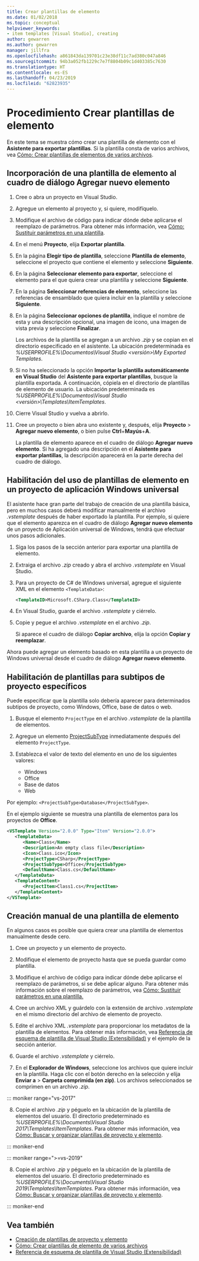 ```yaml
---
title: Crear plantillas de elemento
ms.date: 01/02/2018
ms.topic: conceptual
helpviewer_keywords:
- item templates [Visual Studio], creating
author: gewarren
ms.author: gewarren
manager: jillfra
ms.openlocfilehash: a861843da139701c23e38df11c7ad380c047a846
ms.sourcegitcommit: 94b3a052fb1229c7e7f8804b09c1d403385c7630
ms.translationtype: HT
ms.contentlocale: es-ES
ms.lasthandoff: 04/23/2019
ms.locfileid: "62823935"
---
```

# <a name="how-to-create-item-templates"></a>Procedimiento Crear plantillas de elemento

En este tema se muestra cómo crear una plantilla de elemento con el **Asistente para exportar plantillas**. Si la plantilla consta de varios archivos, vea [Cómo: Crear plantillas de elementos de varios archivos](../ide/how-to-create-multi-file-item-templates.md).

## <a name="add-an-item-template-to-the-add-new-item-dialog-box"></a>Incorporación de una plantilla de elemento al cuadro de diálogo Agregar nuevo elemento

1. Cree o abra un proyecto en Visual Studio.

1. Agregue un elemento al proyecto y, si quiere, modifíquelo.

1. Modifique el archivo de código para indicar dónde debe aplicarse el reemplazo de parámetros. Para obtener más información, vea [Cómo: Sustituir parámetros en una plantilla](../ide/how-to-substitute-parameters-in-a-template.md).

1. En el menú **Proyecto**, elija **Exportar plantilla**.

1. En la página **Elegir tipo de plantilla**, seleccione **Plantilla de elemento**, seleccione el proyecto que contiene el elemento y seleccione **Siguiente**.

1. En la página **Seleccionar elemento para exportar**, seleccione el elemento para el que quiera crear una plantilla y seleccione **Siguiente**.

1. En la página **Seleccionar referencias de elemento**, seleccione las referencias de ensamblado que quiera incluir en la plantilla y seleccione **Siguiente**.

1. En la página **Seleccionar opciones de plantilla**, indique el nombre de esta y una descripción opcional, una imagen de icono, una imagen de vista previa y seleccione **Finalizar**.

    Los archivos de la plantilla se agregan a un archivo *.zip* y se copian en el directorio especificado en el asistente. La ubicación predeterminada es *%USERPROFILE%\Documentos\Visual Studio \<versión\>\My Exported Templates*.

1. Si no ha seleccionado la opción **Importar la plantilla automáticamente en Visual Studio** del **Asistente para exportar plantillas**, busque la plantilla exportada. A continuación, cópiela en el directorio de plantillas de elemento de usuario. La ubicación predeterminada es *%USERPROFILE%\Documentos\Visual Studio \<versión\>\Templates\ItemTemplates*.

1. Cierre Visual Studio y vuelva a abrirlo.

1. Cree un proyecto o bien abra uno existente y, después, elija **Proyecto** > **Agregar nuevo elemento**, o bien pulse **Ctrl**+**Mayús**+**A**.

   La plantilla de elemento aparece en el cuadro de diálogo **Agregar nuevo elemento**. Si ha agregado una descripción en el **Asistente para exportar plantillas**, la descripción aparecerá en la parte derecha del cuadro de diálogo.

## <a name="enable-the-item-template-to-be-used-in-a-universal-windows-app-project"></a>Habilitación del uso de plantillas de elemento en un proyecto de aplicación Windows universal

El asistente hace gran parte del trabajo de creación de una plantilla básica, pero en muchos casos deberá modificar manualmente el archivo *.vstemplate* después de haber exportado la plantilla. Por ejemplo, si quiere que el elemento aparezca en el cuadro de diálogo **Agregar nuevo elemento** de un proyecto de Aplicación universal de Windows, tendrá que efectuar unos pasos adicionales.

1. Siga los pasos de la sección anterior para exportar una plantilla de elemento.

1. Extraiga el archivo *.zip* creado y abra el archivo *.vstemplate* en Visual Studio.

1. Para un proyecto de C# de Windows universal, agregue el siguiente XML en el elemento `<TemplateData>`:

   ```xml
   <TemplateID>Microsoft.CSharp.Class</TemplateID>
   ```

1. En Visual Studio, guarde el archivo *.vstemplate* y ciérrelo.

1. Copie y pegue el archivo *.vstemplate* en el archivo *.zip*.

     Si aparece el cuadro de diálogo **Copiar archivo**, elija la opción **Copiar y reemplazar**.

Ahora puede agregar un elemento basado en esta plantilla a un proyecto de Windows universal desde el cuadro de diálogo **Agregar nuevo elemento**.

## <a name="enable-templates-for-specific-project-subtypes"></a>Habilitación de plantillas para subtipos de proyecto específicos

Puede especificar que la plantilla solo debería aparecer para determinados subtipos de proyecto, como Windows, Office, base de datos o web.

1. Busque el elemento `ProjectType` en el archivo *.vstemplate* de la plantilla de elementos.

1. Agregue un elemento [ProjectSubType](../extensibility/projectsubtype-element-visual-studio-templates.md) inmediatamente después del elemento `ProjectType`.

1. Establezca el valor de texto del elemento en uno de los siguientes valores:

    - Windows
    - Office
    - Base de datos
    - Web

Por ejemplo: `<ProjectSubType>Database</ProjectSubType>`.

En el ejemplo siguiente se muestra una plantilla de elementos para los proyectos de **Office**.

```xml
<VSTemplate Version="2.0.0" Type="Item" Version="2.0.0">
   <TemplateData>
      <Name>Class</Name>
      <Description>An empty class file</Description>
      <Icon>Class.ico</Icon>
      <ProjectType>CSharp</ProjectType>
      <ProjectSubType>Office</ProjectSubType>
      <DefaultName>Class.cs</DefaultName>
   </TemplateData>
   <TemplateContent>
      <ProjectItem>Class1.cs</ProjectItem>
   </TemplateContent>
</VSTemplate>
```

## <a name="manually-create-an-item-template"></a>Creación manual de una plantilla de elemento

En algunos casos es posible que quiera crear una plantilla de elementos manualmente desde cero.

1. Cree un proyecto y un elemento de proyecto.

2. Modifique el elemento de proyecto hasta que se pueda guardar como plantilla.

3. Modifique el archivo de código para indicar dónde debe aplicarse el reemplazo de parámetros, si se debe aplicar alguno. Para obtener más información sobre el reemplazo de parámetros, vea [Cómo: Sustituir parámetros en una plantilla.](../ide/how-to-substitute-parameters-in-a-template.md)

4. Cree un archivo XML y guárdelo con la extensión de archivo *.vstemplate* en el mismo directorio del archivo de elemento de proyecto.

5. Edite el archivo XML *.vstemplate* para proporcionar los metadatos de la plantilla de elementos. Para obtener más información, vea [Referencia de esquema de plantilla de Visual Studio (Extensibilidad)](../extensibility/visual-studio-template-schema-reference.md) y el ejemplo de la sección anterior.

6. Guarde el archivo *.vstemplate* y ciérrelo.

7. En el **Explorador de Windows**, seleccione los archivos que quiere incluir en la plantilla. Haga clic con el botón derecho en la selección y elija **Enviar a** > **Carpeta comprimida (en zip)**. Los archivos seleccionados se comprimen en un archivo *.zip*.

::: moniker range="vs-2017"

8. Copie el archivo *.zip* y péguelo en la ubicación de la plantilla de elementos del usuario. El directorio predeterminado es *%USERPROFILE%\Documents\Visual Studio 2017\Templates\ItemTemplates*. Para obtener más información, vea [Cómo: Buscar y organizar plantillas de proyecto y elemento](../ide/how-to-locate-and-organize-project-and-item-templates.md).

::: moniker-end

::: moniker range=">=vs-2019"

8. Copie el archivo *.zip* y péguelo en la ubicación de la plantilla de elementos del usuario. El directorio predeterminado es *%USERPROFILE%\Documents\Visual Studio 2019\Templates\ItemTemplates*. Para obtener más información, vea [Cómo: Buscar y organizar plantillas de proyecto y elemento](../ide/how-to-locate-and-organize-project-and-item-templates.md).

::: moniker-end

## <a name="see-also"></a>Vea también

- [Creación de plantillas de proyecto y elemento](../ide/creating-project-and-item-templates.md)
- [Cómo: Crear plantillas de elemento de varios archivos](../ide/how-to-create-multi-file-item-templates.md)
- [Referencia de esquema de plantilla de Visual Studio (Extensibilidad)](../extensibility/visual-studio-template-schema-reference.md)
